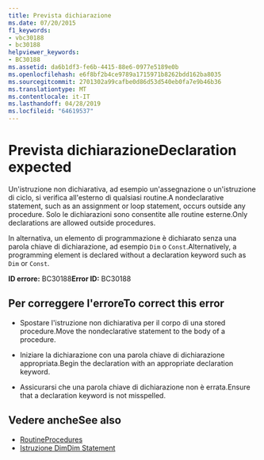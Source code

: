 ```yaml
---
title: Prevista dichiarazione
ms.date: 07/20/2015
f1_keywords:
- vbc30188
- bc30188
helpviewer_keywords:
- BC30188
ms.assetid: da6b1df3-fe6b-4415-88e6-0977e5189e0b
ms.openlocfilehash: e6f8bf2b4ce9789a1715971b8262bdd162ba8035
ms.sourcegitcommit: 2701302a99cafbe0d86d53d540eb0fa7e9b46b36
ms.translationtype: MT
ms.contentlocale: it-IT
ms.lasthandoff: 04/28/2019
ms.locfileid: "64619537"
---
```

# <a name="declaration-expected"></a><span data-ttu-id="4ec2b-102">Prevista dichiarazione</span><span class="sxs-lookup"><span data-stu-id="4ec2b-102">Declaration expected</span></span>
<span data-ttu-id="4ec2b-103">Un'istruzione non dichiarativa, ad esempio un'assegnazione o un'istruzione di ciclo, si verifica all'esterno di qualsiasi routine.</span><span class="sxs-lookup"><span data-stu-id="4ec2b-103">A nondeclarative statement, such as an assignment or loop statement, occurs outside any procedure.</span></span> <span data-ttu-id="4ec2b-104">Solo le dichiarazioni sono consentite alle routine esterne.</span><span class="sxs-lookup"><span data-stu-id="4ec2b-104">Only declarations are allowed outside procedures.</span></span>  
  
 <span data-ttu-id="4ec2b-105">In alternativa, un elemento di programmazione è dichiarato senza una parola chiave di dichiarazione, ad esempio `Dim` o `Const`.</span><span class="sxs-lookup"><span data-stu-id="4ec2b-105">Alternatively, a programming element is declared without a declaration keyword such as `Dim` or `Const`.</span></span>  
  
 <span data-ttu-id="4ec2b-106">**ID errore:** BC30188</span><span class="sxs-lookup"><span data-stu-id="4ec2b-106">**Error ID:** BC30188</span></span>  
  
## <a name="to-correct-this-error"></a><span data-ttu-id="4ec2b-107">Per correggere l'errore</span><span class="sxs-lookup"><span data-stu-id="4ec2b-107">To correct this error</span></span>  
  
- <span data-ttu-id="4ec2b-108">Spostare l'istruzione non dichiarativa per il corpo di una stored procedure.</span><span class="sxs-lookup"><span data-stu-id="4ec2b-108">Move the nondeclarative statement to the body of a procedure.</span></span>  
  
- <span data-ttu-id="4ec2b-109">Iniziare la dichiarazione con una parola chiave di dichiarazione appropriata.</span><span class="sxs-lookup"><span data-stu-id="4ec2b-109">Begin the declaration with an appropriate declaration keyword.</span></span>  
  
- <span data-ttu-id="4ec2b-110">Assicurarsi che una parola chiave di dichiarazione non è errata.</span><span class="sxs-lookup"><span data-stu-id="4ec2b-110">Ensure that a declaration keyword is not misspelled.</span></span>  
  
## <a name="see-also"></a><span data-ttu-id="4ec2b-111">Vedere anche</span><span class="sxs-lookup"><span data-stu-id="4ec2b-111">See also</span></span>

- [<span data-ttu-id="4ec2b-112">Routine</span><span class="sxs-lookup"><span data-stu-id="4ec2b-112">Procedures</span></span>](../../../visual-basic/programming-guide/language-features/procedures/index.md)
- [<span data-ttu-id="4ec2b-113">Istruzione Dim</span><span class="sxs-lookup"><span data-stu-id="4ec2b-113">Dim Statement</span></span>](../../../visual-basic/language-reference/statements/dim-statement.md)
